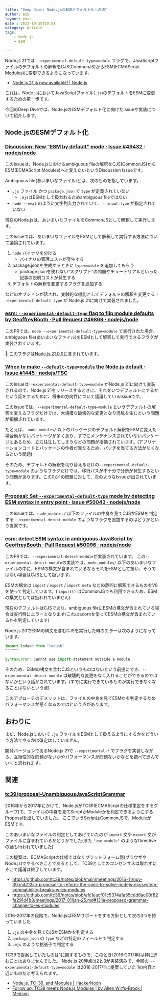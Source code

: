 ```yaml
---
title: "Deep Dive: Node.jsのESMデフォルト化への道"
author: azu
layout: post
date : 2023-10-18T10:51
category: Article
tags:
    - Node.js
    - ESM

---
```


Node.js 21では `--experimental-default-type=module` フラグで、JavaScriptファイルのデフォルトの解釈をCJS(CommonJS)からESM(ECMAScript Modules)に変更できるようになっています。

- [Node.js 21 is now available! | Node.js](https://nodejs.org/en/blog/announcements/v21-release-announce)

これは、Node.jsにおいてJavaScriptファイル(`.js`)のデフォルトをESMに変更するための第一歩です。

今回のDeep Diveでは、Node.jsのESMデフォルト化に向けたIssueや実装について紹介します。

## Node.jsのESMデフォルト化

### [Discussion: New “ESM by default” mode · Issue #49432 · nodejs/node](https://github.com/nodejs/node/issues/49432)

このIssueは、Node.jsにおけるambiguous fileの解釈をCJS(CommonJS)からESM(ECMAScript Modules)へと変えたいというDiscussion Issueです。

Ambiguous file(あいまいなファイル)とは、次のものを指しています。

- `.js` ファイル かつ `package.json` で `type` が定義されていない
  - `.mjs`はESMとして扱われるためambiguous fileではない
- `node --eval` のように文字列入力されていて、 `--input-type` が指定されていない

現在のNode.jsは、あいまいなファイルをCommonJSとして解釈して実行します。

このIssueでは、あいまいなファイルをESMとして解釈して実行する方法について議論されています。

1. `node` バイナリを分ける
    - バイナリの管理コストが発生する
2. package.jsonを生成するときに `type=module` を追加してもらう
    - package.jsonを使わない”スクリプト”の問題やチュートリアルといった記事の説明コストが発生する
3. デフォルトの解釈を変更するフラグを追加する

などのオプションが話され、実験的な機能としてデフォルトの解釈を変更する `--experimental-default-type` が Node.js 21に向けて実装されました。

### [esm: `--experimental-default-type` flag to flip module defaults by GeoffreyBooth · Pull Request #49869 · nodejs/node](https://github.com/nodejs/node/pull/49869)

このPRでは、`node --experimental-default-type=module` で実行された場合、ambiguous file(あいまいなファイル)をESMとして解釈して実行できるフラグが実装されています。

📝 このフラグは[Node.js 21.0.0](https://nodejs.org/en/blog/release/v21.0.0)に含まれています。

### [When to make `--default-type=module` the Node.js default · Issue #1445 · nodejs/TSC](https://github.com/nodejs/TSC/issues/1445)

このIssueは`--experimental-default-type=module` がNode.js 21に向けて実装されるので、Node.js 21をリリースするときに、それをいつデフォルトにするかという話をするために、将来の方向性について議論しているIssueです。

このIssueでは、`--experimental-default-type=module` というデフォルトの解釈を変えるフラグだけでは、大規模な破壊的な変更となり混乱を生むという問題が指摘されています。

たとえば、 `node_modules/` 以下のパッケージのデフォルト解釈をESMに変えた場合動かないパッケージが多くあり、すでにメンテナンスされていないパッケージもあるため、立ち往生してしまうなどの問題が指摘されています。(アプリケーションコードとパッケージの作者が異なるため、パッチを当てる方法がなくなるという問題)

そのため、デフォルトの解釈を切り替えるだけの`--experimental-default-type=module` のようなフラグだけでは、移行パスが不十分で分断が発生するという問題があります。この0か1の問題に対して、次のようなIssueが出されています。

### [Proposal: Set `--experimental-default-type` mode by detecting ESM syntax in entry point · Issue #50043 · nodejs/node](https://github.com/nodejs/node/issues/50043)

このIssueでは、`node_modules/` 以下のファイルの中身を見てCJSかESMを判定する `--experimental-detect-module` のようなフラグを追加するのはどうかという提案です。

### [esm: detect ESM syntax in ambiguous JavaScript by GeoffreyBooth · Pull Request #50096 · nodejs/node](https://github.com/nodejs/node/pull/50096)

このPRでは、`--experimental-detect-module`が実装されています。
この`--experimental-detect-module`の実装では、`node_modules/` 以下のあいまいなファイルの中に、ESMの構文が含まれているならそれをESMとして扱い、そうではない場合はCJSとして扱います。

ESMの構文は `import` / `export` / `import.meta` などの静的に解釈できるものをV8を使って判定しています。( `import()` はCommonJSでも利用できるため、ESMの構文としては扱われていません)

現在のデフォルトはCJSであり、ambiguous fileにESMの構文が含まれている場合は実行時にエラーとなります(これはacornを使ってESMの構文が含まれているかを判定しています)

Node.js 20でESMの構文を含むCJSを実行した時のエラーは次のようになっています。

```jsx
import lodash from "lodash"
^^^^^^

SyntaxError: Cannot use import statement outside a module
```

そのため、ESMの構文を含むCJSというものはないという前提にでき、`--experimental-detect-module` は破壊的な変更をなく入れることができるのではないかという話がされています。(すでに実行できているものが実行できなくなることはないという点)

このアプローチのデメリットは、ファイルの中身を見てESMかを判定するためパフォーマンスが悪くなるのではという点があります。

## おわりに

まだ、Node.jsにおいて `.js` ファイルをESMとして扱えるようにするかをどういう方法でやるかは確定はしていません。

開発バージョンであるNode.js 21で `--experimental-*` でフラグを実装しながら、互換性的な問題がないかやパフォーマンスが問題ないかなどを調べて進んでいくと思われます。

## 関連

### [tc39/proposal-UnambiguousJavaScriptGrammar](https://github.com/tc39/proposal-UnambiguousJavaScriptGrammar)

2016年から2017年にかけて、Node.jsがTC39(ECMAScriptの仕様策定をするグループ)で、ファイルの中身を見てScriptかModuleかを判定できるようにするProposalを出していました。
ここでいうScriptはCommonJSで、ModuleがESMです。

このあいまいなファイルの判定としてあげていたのが `import` 文や `export` 文がファイルに含まれているかどうかでした(また `"use module"` のようなDirectiveの話も行われていました)

この提案は、ECMAScriptの仕様ではなくプラットフォーム側(ブラウザやNode.js)でやるべきことであるとして、TC39としてのコンセンサスは取れずにそこで議論は終了しています。

- https://github.com/tc39/notes/blob/main/meetings/2016-11/nov-30.md#12iia-proposal-to-reform-the-spec-to-solve-nodejs-ecosystem-compatibility-breaks-w-es-modules
- https://github.com/tc39/notes/blob/afc1eacf01c5374a1a55cdd6ae00f82fa291d4b8/meetings/2017-01/jan-25.md#13iia-proposed-grammar-change-to-es-modules

2016-2017年の段階で、Node.jsはESMサポートをする方針として次の3つを持っていました

1. `.js` の中身を見てCJSかESMかを判定する
2. `package.json` の `type` などの特定のフィールドで判定する
3. `.mjs` のような拡張子で判定する

TC39で提案していたものは1に関するもので、このとき(2016-2017年)は特に進むことはありませんでした。
Node.js 20時点は2と3が実装済みで、今回の `--experimental-default-type=module` は2016-2017年に提案していた 1の内容と近いものだと考えられます。

- [Node.js, TC-39, and Modules | HackerNoon](https://hackernoon.com/node-js-tc-39-and-modules-a1118aecf95e#.sh1fdwodi)
- [Follow up: TC39 meets Node.js Modules | by Allen Wirfs-Brock | Medium](https://medium.com/@awbjs/follow-up-tc39-meets-node-js-modules-76fdea278370)
